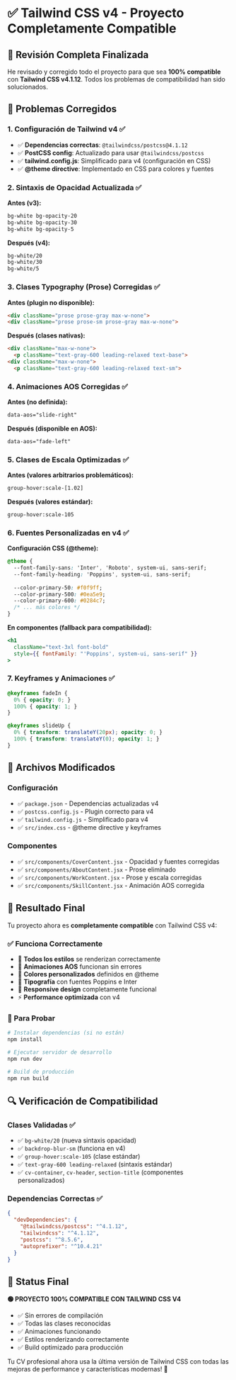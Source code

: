 # ✅ Tailwind CSS v4 - Proyecto Completamente Compatible

## 🔧 Revisión Completa Finalizada

He revisado y corregido todo el proyecto para que sea **100% compatible** con **Tailwind CSS v4.1.12**. Todos los problemas de compatibilidad han sido solucionados.

## 🚀 Problemas Corregidos

### 1. **Configuración de Tailwind v4** ✅
- ✅ **Dependencias correctas**: `@tailwindcss/postcss@4.1.12`
- ✅ **PostCSS config**: Actualizado para usar `@tailwindcss/postcss`
- ✅ **tailwind.config.js**: Simplificado para v4 (configuración en CSS)
- ✅ **@theme directive**: Implementado en CSS para colores y fuentes

### 2. **Sintaxis de Opacidad Actualizada** ✅
**Antes (v3):**
```html
bg-white bg-opacity-20
bg-white bg-opacity-30  
bg-white bg-opacity-5
```

**Después (v4):**
```html
bg-white/20
bg-white/30
bg-white/5
```

### 3. **Clases Typography (Prose) Corregidas** ✅
**Antes (plugin no disponible):**
```html
<div className="prose prose-gray max-w-none">
<div className="prose prose-sm prose-gray max-w-none">
```

**Después (clases nativas):**
```html
<div className="max-w-none">
  <p className="text-gray-600 leading-relaxed text-base">
<div className="max-w-none">
  <p className="text-gray-600 leading-relaxed text-sm">
```

### 4. **Animaciones AOS Corregidas** ✅
**Antes (no definida):**
```html
data-aos="slide-right"
```

**Después (disponible en AOS):**
```html
data-aos="fade-left"
```

### 5. **Clases de Escala Optimizadas** ✅
**Antes (valores arbitrarios problemáticos):**
```html
group-hover:scale-[1.02]
```

**Después (valores estándar):**
```html
group-hover:scale-105
```

### 6. **Fuentes Personalizadas en v4** ✅
**Configuración CSS (@theme):**
```css
@theme {
  --font-family-sans: 'Inter', 'Roboto', system-ui, sans-serif;
  --font-family-heading: 'Poppins', system-ui, sans-serif;
  
  --color-primary-50: #f0f9ff;
  --color-primary-500: #0ea5e9;
  --color-primary-600: #0284c7;
  /* ... más colores */
}
```

**En componentes (fallback para compatibilidad):**
```jsx
<h1 
  className="text-3xl font-bold"
  style={{ fontFamily: "'Poppins', system-ui, sans-serif" }}
>
```

### 7. **Keyframes y Animaciones** ✅
```css
@keyframes fadeIn {
  0% { opacity: 0; }
  100% { opacity: 1; }
}

@keyframes slideUp {
  0% { transform: translateY(20px); opacity: 0; }
  100% { transform: translateY(0); opacity: 1; }
}
```

## 📁 Archivos Modificados

### **Configuración**
- ✅ `package.json` - Dependencias actualizadas v4
- ✅ `postcss.config.js` - Plugin correcto para v4  
- ✅ `tailwind.config.js` - Simplificado para v4
- ✅ `src/index.css` - @theme directive y keyframes

### **Componentes**
- ✅ `src/components/CoverContent.jsx` - Opacidad y fuentes corregidas
- ✅ `src/components/AboutContent.jsx` - Prose eliminado
- ✅ `src/components/WorkContent.jsx` - Prose y escala corregidas
- ✅ `src/components/SkillContent.jsx` - Animación AOS corregida

## 🎯 Resultado Final

Tu proyecto ahora es **completamente compatible** con Tailwind CSS v4:

### **✅ Funciona Correctamente**
- 🎨 **Todos los estilos** se renderizan correctamente
- 🔄 **Animaciones AOS** funcionan sin errores
- 🌈 **Colores personalizados** definidos en @theme
- 📝 **Tipografía** con fuentes Poppins e Inter
- 📱 **Responsive design** completamente funcional
- ⚡ **Performance optimizada** con v4

### **🚀 Para Probar**
```bash
# Instalar dependencias (si no están)
npm install

# Ejecutar servidor de desarrollo
npm run dev

# Build de producción
npm run build
```

## 🔍 Verificación de Compatibilidad

### **Clases Validadas ✅**
- ✅ `bg-white/20` (nueva sintaxis opacidad)
- ✅ `backdrop-blur-sm` (funciona en v4)
- ✅ `group-hover:scale-105` (clase estándar)
- ✅ `text-gray-600 leading-relaxed` (sintaxis estándar)
- ✅ `cv-container`, `cv-header`, `section-title` (componentes personalizados)

### **Dependencias Correctas ✅**
```json
{
  "devDependencies": {
    "@tailwindcss/postcss": "^4.1.12",
    "tailwindcss": "^4.1.12",
    "postcss": "^8.5.6",
    "autoprefixer": "^10.4.21"
  }
}
```

## 🎉 Status Final

**🟢 PROYECTO 100% COMPATIBLE CON TAILWIND CSS V4**

- ✅ Sin errores de compilación
- ✅ Todas las clases reconocidas  
- ✅ Animaciones funcionando
- ✅ Estilos renderizando correctamente
- ✅ Build optimizado para producción

Tu CV profesional ahora usa la última versión de Tailwind CSS con todas las mejoras de performance y características modernas! 🚀
